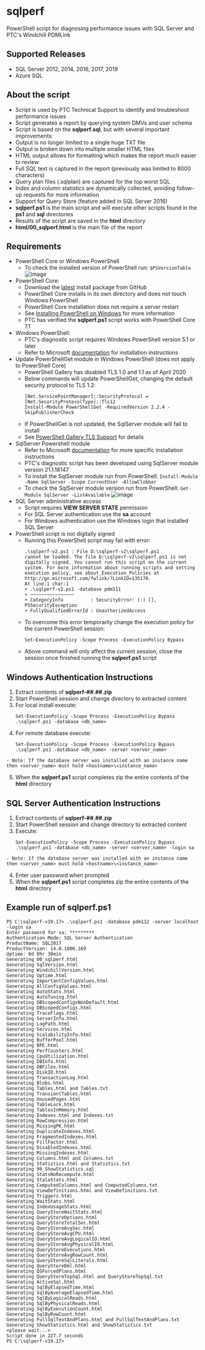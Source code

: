 # sqlperf
PowerShell script for diagnosing performance issues with SQL Server and PTC's Windchill PDMLink

## Supported Releases
- SQL Server 2012, 2014, 2016, 2017, 2019
- Azure SQL

## About the script
- Script is used by PTC Technical Support to identify and troubleshoot performance issues
- Script generates a report by querying system DMVs and user schema
- Script is based on the **sqlperf.sql**, but with several important improvements:
- Output is no longer limited to a single huge TXT file
- Output is broken down into multiple smaller HTML files
- HTML output allows for formatting which makes the report much easier to review
- Full SQL text is captured in the report (previously was limited to 8000 characters)
- Query plan files (.sqlplan) are captured for the top worst SQL
- Index and column statistics are dynamically collected, avoiding follow-up requests for more information
- Support for Query Store (feature added in SQL Server 2016)
- **sqlperf.ps1** is the main script and will execute other scripts found in the **ps1** and **sql** directories
- Results of the script are saved in the **html** directory
- **html/00_sqlperf.html** is the main file of the report

## Requirements
- PowerShell Core or Windows PowerShell
  - To check the installed version of PowerShell run:
  `$PSVersionTable`
  ![image](https://user-images.githubusercontent.com/101371702/157923691-969f5b2a-50b9-4b9b-bf26-743c7fd4abda.png)
- PowerShell Core:
  - Download the [latest](https://aka.ms/powershell-release?tag=stable) install package from GitHub
  - PowerShell Core installs in its own directory and does not touch Windows PowerShell
  - PowerShell Core installation does not require a server restart
  - See [Installing PowerShell on Windows](https://docs.microsoft.com/en-us/powershell/scripting/install/installing-powershell-core-on-windows) for more information
  - PTC has verified the **sqlperf.ps1** script works with PowerShell Core 7.1
- Windows PowerShell:
  - PTC's diagnostic script requires Windows PowerShell version 5.1 or later
  - Refer to Microsoft [documentation](https://docs.microsoft.com/en-us/powershell/scripting/install/installing-windows-powershell?view=powershell-6) for installation instructions
- Update PowerShellGet module in Windows PowerShell (does not apply to PowerShell Core)
  - PowerShell Gallery has disabled TLS 1.0 and 1.1 as of April 2020
  - Below commands will update PowerShellGet, changing the default security protocol to TLS 1.2:
    ```
    [Net.ServicePointManager]::SecurityProtocol = [Net.SecurityProtocolType]::Tls12
    Install-Module PowerShellGet -RequiredVersion 2.2.4 -SkipPublisherCheck
    ```
  - If PowerShellGet is not updated, the SqlServer module will fail to install
  - See [PowerShell Gallery TLS Support](https://devblogs.microsoft.com/powershell/powershell-gallery-tls-support/) for details
- SqlServer Powershell module
  - Refer to Microsoft [documentation](https://docs.microsoft.com/en-us/sql/powershell/download-sql-server-ps-module?view=sql-server-2017) for more specific installation instructions
  - PTC's diagnostic script has been developed using SqlServer module version 21.1.18147
  - To install the SqlServer module run from PowerShell:
    `Install-Module -Name SqlServer -Scope CurrentUser -AllowClobber`
  - To check the SqlServer module version run from PowerShell:
    `Get-Module SqlServer -ListAvailable`
    ![image](https://user-images.githubusercontent.com/101371702/157923763-a7b81afb-6654-4392-9ebc-b9ac8e7db51e.png)
- SQL Server administrative access
  - Script requires **VIEW SERVER STATE** permission
  - For SQL Server authentication use the **sa** account
  - For Windows authentication use the Windows login that installed SQL Server
- PowerShell script is not digitally signed
  - Running this PowerShell script may fail with error:
    ```
    .\sqlperf-v2.ps1 : File D:\sqlperf-v2\sqlperf.ps1
    cannot be loaded. The file D:\sqlperf-v2\sqlperf.ps1 is not digitally signed. You cannot run this script on the current system. For more information about running scripts and setting execution policy, see about_Execution_Policies at http://go.microsoft.com/fwlink/?LinkID=135170.
    At line:1 char:1
    + .\sqlperf-v2.ps1 -database pdm111
    + ~~~~~~~~~~~~~~~~
    + CategoryInfo          : SecurityError: (:) [], PSSecurityException
    + FullyQualifiedErrorId : UnauthorizedAccess
    ```
  - To overcome this error temporarily change the execution policy for the current PowerShell session:
    ```
    Set-ExecutionPolicy -Scope Process -ExecutionPolicy Bypass
    ```
  - Above command will only affect the current session, close the session once finished running the **sqlperf.ps1** script

## Windows Authentication Instructions
  1. Extract contents of **sqlperf-##.##.zip**
  2. Start PowerShell session and change directory to extracted content
  3. For local install execute:
      ```
      Set-ExecutionPolicy -Scope Process -ExecutionPolicy Bypass
      .\sqlperf.ps1 -database <db_name>
      ```
  4. For remote database execute:
      ```
      Set-ExecutionPolicy -Scope Process -ExecutionPolicy Bypass
      .\sqlperf.ps1 -database <db_name> -server <server_name>
      ```
    - Note: If the database server was installed with an instance name then <server_name> must hold <hostname>\<instance_name>
  5. When the **sqlperf.ps1** script completes zip the entire contents of the **html** directory

## SQL Server Authentication Instructions
  1. Extract contents of **sqlperf-##.##.zip**
  2. Start PowerShell session and change directory to extracted content
  3. Execute:
      ```
      Set-ExecutionPolicy -Scope Process -ExecutionPolicy Bypass
      .\sqlperf.ps1 -database <db_name> -server <server_name> -login sa
      ```
    - Note: If the database server was installed with an instance name then <server_name> must hold <hostname>\<instance_name>
  4. Enter user password when prompted
  5. When the **sqlperf.ps1** script completes zip the entire contents of the **html** directory

## Example run of sqlperf.ps1
```
PS C:\sqlperf-v19.17> .\sqlperf.ps1 -database pdm112 -server localhost -login sa
Enter password for sa: *********
Authentication Mode: SQL Server Authentication
ProductName: SQL2017
ProductVersion: 14.0.1000.169
Uptime: 0d 0hr 30min
Generating 00_sqlperf.html
Generating SqlVersion.html
Generating WindchillVersion.html
Generating Uptime.html
Generating ImportantConfigValues.html
Generating AllConfigValues.html
Generating AutoStats.html
Generating AutoTuning.html
Generating DBScopedConfigsNonDefault.html
Generating DBScopedConfigs.html
Generating TraceFlags.html
Generating ServerInfo.html
Generating LogPath.html
Generating Services.html
Generating ScalabilityInfo.html
Generating BufferPool.html
Generating BPE.html
Generating PerfCounters.html
Generating CpuUtilization.html
Generating DBInfo.html
Generating DBFiles.html
Generating DiskIO.html
Generating TransactionLog.html
Generating Blobs.html
Generating Tables.html and Tables.txt
Generating TransientTables.html
Generating UnusedPages.html
Generating TableLock.html
Generating TablesInMemory.html
Generating Indexes.html and Indexes.txt
Generating RowCompression.html
Generating MissingPK.html
Generating DuplicateIndexes.html
Generating FragmentedIndexes.html
Generating FillFactor.html
Generating DisabledIndexes.html
Generating MissingIndexes.html
Generating Columns.html and Columns.txt
Generating Statistics.html and Statistics.txt
Generating 99_ShowStatistics.sql
Generating StatsNoRecompute.html
Generating StaleStats.html
Generating ComputedColumns.html and ComputedColumns.txt
Generating ViewDefinitions.html and ViewDefinitions.txt
Generating Triggers.html
Generating WaitStats.html
Generating IndexUsageStats.html
Generating QueryStoreWaitStats.html
Generating QueryStoreOptions.html
Generating QueryStoreTotalSec.html
Generating QueryStoreAvgSec.html
Generating QueryStoreAvgCPU.html
Generating QueryStoreAvgLogicalIO.html
Generating QueryStoreAvgPhysicalIO.html
Generating QueryStoreExecutions.html
Generating QueryStoreAvgRowCount.html
Generating QueryStoreSqlLiterals.html
Generating QueryStoreDml.html
Generating QSForcedPlans.html
Generating QueryStoreTopSql.html and QueryStoreTopSql.txt
Generating ActiveSql.html
Generating SqlByElapsedTime.html
Generating SqlByAverageElapsedTime.html
Generating SqlByLogicalReads.html
Generating SqlByPhysicalReads.html
Generating SqlByExecutionCount.html
Generating SqlByRowCount.html
Generating FullSqlTextAndPlans.html and FullSqlTextAndPlans.txt
Generating ShowStatistics.html and ShowStatistics.txt
<please wait...>
Script done in 227.7 seconds
PS C:\sqlperf-v19.17>
```
